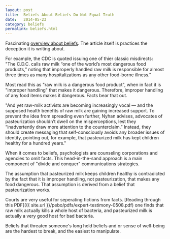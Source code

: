 ```yaml
---
layout: post
title:  Beliefs About Beliefs Do Not Equal Truth
date:   2014-05-23
category: beliefs
permalink: beliefs.html
---
```

Fascinating [overview about beliefs][beliefs]. The article itself is practices the deception it is writing about.

For example, the CDC is quoted issuing one of thier classic misdirects: <br />
"The C.D.C. calls raw milk “one of the world’s most dangerous food products,” noting that improperly handled raw milk is responsible for almost three times as many hospitalizations as any other food-borne illness."

Most read this as "raw milk is a dangerous food product", when in fact it is "improper handling" that makes it dangerous. Therefore, improper handling of any food items makes it dangerous. Facts bear that out.

"And yet raw-milk activists are becoming increasingly vocal &mdash; and the supposed health benefits of raw milk are gaining increased support. To prevent the idea from spreading even further, Nyhan advises, advocates of pasteurization shouldn’t dwell on the misperceptions, lest they “inadvertently draw more attention to the counterclaim.” Instead, they should create messaging that self-consciously avoids any broader issues of identity, pointing out, for example, that pasteurized milk has kept children healthy for a hundred years."

When it comes to beliefs, psychologists are counseling corporations and agencies to omit facts. This head-in-the-sand approach is a main component of "divide and conquer" communications strategies.

The assumption that pasteurized milk keeps children healthy is contradicted by the fact that it is improper handling, not pasteurization, that makes any food dangerous. That assumption is derived from a belief that pasteurization works.

Courts are very useful for seperating fictions from facts. [Reading through this PDF]({{ site.url }}/pebo/pdfs/expert-testimony-0508.pdf) one finds that raw milk actually kills a whole host of bacteria, and pasteurized milk is actually a very good host for bad bacteria.

Beliefs that threaten someone's long held beliefs and or sense of well-being are the hardest to break, and the easiest to manipulate.

[beliefs]: http://www.newyorker.com/online/blogs/mariakonnikova/2014/05/why-do-people-persist-in-believing-things-that-just-arent-true.html
